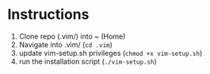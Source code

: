 # Instructions
1. Clone repo (.vim/) into ~ (Home)
2. Navigate into .vim/ (`cd .vim`)
3. update vim-setup.sh privileges (`chmod +x vim-setup.sh`)
4. run the installation script (`./vim-setup.sh`)
